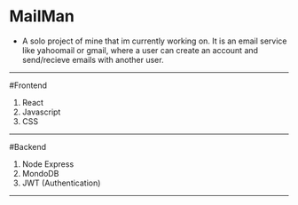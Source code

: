 # MailMan
- A solo project of mine that im currently working on.  It is an email service like yahoomail or gmail, where a user can create an account and send/recieve emails with another user.
***************
#Frontend <br/>
1. React <br/>
2. Javascript<br/>
3. CSS<br/>
***************
#Backend <br/>
1. Node Express
2. MondoDB
3. JWT (Authentication) <br/>
****************
